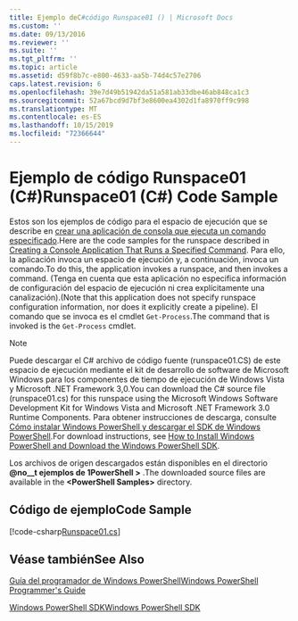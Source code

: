 ```yaml
---
title: Ejemplo deC#código Runspace01 () | Microsoft Docs
ms.custom: ''
ms.date: 09/13/2016
ms.reviewer: ''
ms.suite: ''
ms.tgt_pltfrm: ''
ms.topic: article
ms.assetid: d59f8b7c-e800-4633-aa5b-74d4c57e2706
caps.latest.revision: 6
ms.openlocfilehash: 39e7d49b51942da51a581ab33dbe46ab848ca1c3
ms.sourcegitcommit: 52a67bcd9d7bf3e8600ea4302d1fa8970ff9c998
ms.translationtype: MT
ms.contentlocale: es-ES
ms.lasthandoff: 10/15/2019
ms.locfileid: "72366644"
---
```

# <a name="runspace01-c-code-sample"></a><span data-ttu-id="13e3b-102">Ejemplo de código Runspace01 (C#)</span><span class="sxs-lookup"><span data-stu-id="13e3b-102">Runspace01 (C#) Code Sample</span></span>

<span data-ttu-id="13e3b-103">Estos son los ejemplos de código para el espacio de ejecución que se describe en [crear una aplicación de consola que ejecuta un comando especificado](/dotnet/csharp/programming-guide/inside-a-program/hello-world-your-first-program).</span><span class="sxs-lookup"><span data-stu-id="13e3b-103">Here are the code samples for the runspace described in [Creating a Console Application That Runs a Specified Command](/dotnet/csharp/programming-guide/inside-a-program/hello-world-your-first-program).</span></span> <span data-ttu-id="13e3b-104">Para ello, la aplicación invoca un espacio de ejecución y, a continuación, invoca un comando.</span><span class="sxs-lookup"><span data-stu-id="13e3b-104">To do this, the application invokes a runspace, and then invokes a command.</span></span> <span data-ttu-id="13e3b-105">(Tenga en cuenta que esta aplicación no especifica información de configuración del espacio de ejecución ni crea explícitamente una canalización).</span><span class="sxs-lookup"><span data-stu-id="13e3b-105">(Note that this application does not specify runspace configuration information, nor does it explicitly create a pipeline).</span></span> <span data-ttu-id="13e3b-106">El comando que se invoca es el cmdlet `Get-Process`.</span><span class="sxs-lookup"><span data-stu-id="13e3b-106">The command that is invoked is the `Get-Process` cmdlet.</span></span>

> [!NOTE]
> <span data-ttu-id="13e3b-107">Puede descargar el C# archivo de código fuente (runspace01.CS) de este espacio de ejecución mediante el kit de desarrollo de software de Microsoft Windows para los componentes de tiempo de ejecución de Windows Vista y Microsoft .NET Framework 3,0.</span><span class="sxs-lookup"><span data-stu-id="13e3b-107">You can download the C# source file (runspace01.cs) for this runspace using the Microsoft Windows Software Development Kit for Windows Vista and Microsoft .NET Framework 3.0 Runtime Components.</span></span> <span data-ttu-id="13e3b-108">Para obtener instrucciones de descarga, consulte [Cómo instalar Windows PowerShell y descargar el SDK de Windows PowerShell](/powershell/developer/installing-the-windows-powershell-sdk).</span><span class="sxs-lookup"><span data-stu-id="13e3b-108">For download instructions, see [How to Install Windows PowerShell and Download the Windows PowerShell SDK](/powershell/developer/installing-the-windows-powershell-sdk).</span></span>
>
> <span data-ttu-id="13e3b-109">Los archivos de origen descargados están disponibles en el directorio **@no__t ejemplos de 1PowerShell >** .</span><span class="sxs-lookup"><span data-stu-id="13e3b-109">The downloaded source files are available in the **\<PowerShell Samples>** directory.</span></span>

## <a name="code-sample"></a><span data-ttu-id="13e3b-110">Código de ejemplo</span><span class="sxs-lookup"><span data-stu-id="13e3b-110">Code Sample</span></span>

[!code-csharp[Runspace01.cs](../../../../powershell-sdk-samples/SDK-2.0/csharp/Runspace01/Runspace01.cs#L11-L62 "Runspace01.cs")]

## <a name="see-also"></a><span data-ttu-id="13e3b-111">Véase también</span><span class="sxs-lookup"><span data-stu-id="13e3b-111">See Also</span></span>

[<span data-ttu-id="13e3b-112">Guía del programador de Windows PowerShell</span><span class="sxs-lookup"><span data-stu-id="13e3b-112">Windows PowerShell Programmer's Guide</span></span>](./windows-powershell-programmer-s-guide.md)

[<span data-ttu-id="13e3b-113">Windows PowerShell SDK</span><span class="sxs-lookup"><span data-stu-id="13e3b-113">Windows PowerShell SDK</span></span>](../windows-powershell-reference.md)
